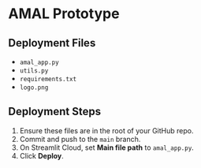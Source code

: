 
# AMAL Prototype

## Deployment Files
- `amal_app.py`
- `utils.py`
- `requirements.txt`
- `logo.png`

## Deployment Steps
1. Ensure these files are in the root of your GitHub repo.
2. Commit and push to the `main` branch.
3. On Streamlit Cloud, set **Main file path** to `amal_app.py`.
4. Click **Deploy**.
